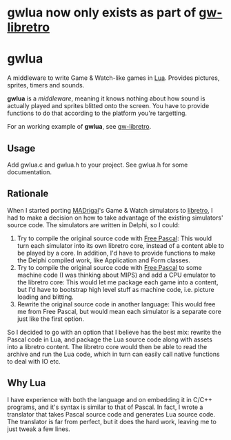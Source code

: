 # gwlua now only exists as part of [gw-libretro](https://github.com/libretro/gw-libretro)

# gwlua

A middleware to write Game & Watch-like games in [Lua](http://www.lua.org/). Provides pictures, sprites, timers and sounds.

**gwlua** is a *middleware*, meaning it knows nothing about how sound is actually played and sprites blitted onto the screen. You have to provide functions to do that according to the platform you're targetting.

For an working example of **gwlua**, see [gw-libretro](https://github.com/libretro/gw-libretro).

## Usage

Add gwlua.c and gwlua.h to your project. See gwlua.h for some documentation.

## Rationale

When I started porting [MADrigal](http://www.madrigaldesign.it/sim/)'s Game & Watch simulators to [libretro](http://www.libretro.com/), I had to make a decision on how to take advantage of the existing simulators' source code. The simulators are written in Delphi, so I could:

1. Try to compile the original source code with [Free Pascal](http://www.freepascal.org/): This would turn each simulator into its own libretro core, instead of a content able to be played by a core. In addition, I'd have to provide functions to make the Delphi compiled work, like Application and Form classes.
1. Try to compile the original source code with [Free Pascal](http://www.freepascal.org/) to some machine code (I was thinking about MIPS) and add a CPU emulator to the libretro core: This would let me package each game into a content, but I'd have to bootstrap high level stuff as machine code, i.e. picture loading and blitting.
1. Rewrite the original source code in another language: This would free me from Free Pascal, but would mean each simulator is a separate core just like the first option.

So I decided to go with an option that I believe has the best mix: rewrite the Pascal code in Lua, and package the Lua source code along with assets into a libretro content. The libretro core would then be able to read the archive and run the Lua code, which in turn can easily call native functions to deal with IO etc.

## Why Lua

I have experience with both the language and on embedding it in C/C++ programs, and it's syntax is similar to that of Pascal. In fact, I wrote a translator that takes Pascal source code and generates Lua source code. The translator is far from perfect, but it does the hard work, leaving me to just tweak a few lines.
